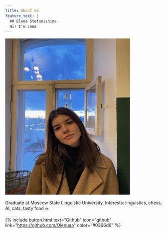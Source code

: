 ```yaml
---
title: About me
feature_text: |
  ## Elena Stefanishina
  Hi! I'm Lena
---
```


<img src="lena-stef.jpg" 
     width="400" 
     height="500" />

Graduate at Moscow State Linguistic University. Interests: linguistics, chess, AI, cats, tasty food ☕️

{% include button.html text="Github" icon="github" link="https://github.com/Olenuaa" color="#0366d6" %} 
<!-- {% include button.html text="Buy me a coffee ☕️" link="https://buymeacoffee.com/daviddarnes#support" color="#f68140" %} {% include button.html text="Tweet it" icon="twitter" link="https://twitter.com/intent/tweet/?url=https://alembic.darn.es&text=Alembic%20-%20A%20Jekyll%20boilerplate%20theme&via=DavidDarnes" color="#0d94e7" %} {% include button.html text="Install Alembic ⚗️" link="https://github.com/daviddarnes/alembic#installation" %} -->
